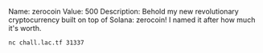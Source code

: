 Name: zerocoin
Value: 500
Description: Behold my new revolutionary cryptocurrency built on top of Solana: zerocoin! I named it after how much it's worth.

`nc chall.lac.tf 31337`
